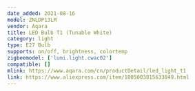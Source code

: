 ```yaml
---
date_added: 2021-08-16
model: ZNLDP13LM
vendor: Aqara
title: LED Bulb T1 (Tunable White)
category: light
type: E27 Bulb
supports: on/off, brightness, colortemp
zigbeemodel: ['lumi.light.cwac02']
compatible: []
mlink: https://www.aqara.com/cn/productDetail/led_light_t1
link: https://www.aliexpress.com/item/1005003815633849.html
---
```

